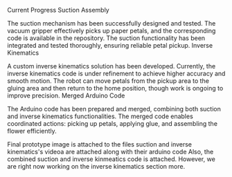 Current Progress
Suction Assembly

The suction mechanism has been successfully designed and tested.
The vacuum gripper effectively picks up paper petals, and the corresponding code is available in the repository.
The suction functionality has been integrated and tested thoroughly, ensuring reliable petal pickup.
Inverse Kinematics

A custom inverse kinematics solution has been developed.
Currently, the inverse kinematics code is under refinement to achieve higher accuracy and smooth motion.
The robot can move petals from the pickup area to the gluing area and then return to the home position, though work is ongoing to improve precision.
Merged Arduino Code

The Arduino code has been prepared and merged, combining both suction and inverse kinematics functionalities.
The merged code enables coordinated actions: picking up petals, applying glue, and assembling the flower efficiently.

Final prototype image is attached to the files
suction and inverse kinematics's videoa are attached along with their arduino  code
Also, the combined suction and inverse kinmeatics code is attached. However, we are right now working on the inverse kinematics section more.
